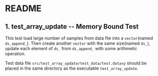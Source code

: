 # README #

## 1. test_array_update -- Memory Bound Test ##

This test load large number of samples from data file into a `vector`(named `ds_append_`).
Then create another `vector` with the same size(named `ds_`), update each element of `ds_` from `ds_append_` with some arithmetic operation.

Test data file `src/test_array_update/test_data/test.dataxy` should be placed in the same directory as the executable `test_array_update`.

